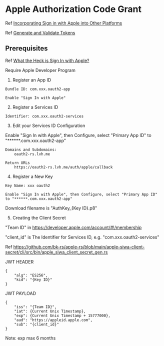 # Apple Authorization Code Grant

Ref [Incorporating Sign in with Apple into Other Platforms](https://developer.apple.com/documentation/sign_in_with_apple/sign_in_with_apple_js/incorporating_sign_in_with_apple_into_other_platforms)

Ref [Generate and Validate Tokens](https://developer.apple.com/documentation/sign_in_with_apple/generate_and_validate_tokens)

## Prerequisites

Ref [What the Heck is Sign In with Apple?](https://developer.okta.com/blog/2019/06/04/what-the-heck-is-sign-in-with-apple)

Require Apple Developer Program

1. Register an App ID

```
Bundle ID: com.xxx.oauth2-app

Enable "Sign In with Apple"
```

2. Register a Services ID

```
Identifier: com.xxx.oauth2-services
```

3. Edit your Services ID Configuration

Enable "Sign In with Apple", then Configure, select "Primary App ID" to "******.com.xxx.oauth2-app"

```
Domains and Subdomains:
    oauth2-rs.lvh.me

Return URLs
    https://oauth2-rs.lvh.me/auth/apple/callback
```

4. Register a New Key

```
Key Name: xxx oauth2

Enable "Sign In with Apple", then Configure, select "Primary App ID" to "******.com.xxx.oauth2-app"
```

Download filename is "AuthKey_{Key ID}.p8"

5. Creating the Client Secret

"Team ID" in https://developer.apple.com/account/#!/membership

"client_id" is The Identifier for Services ID, e.g. "com.xxx.oauth2-services"

Ref https://github.com/bk-rs/apple-rs/blob/main/apple-siwa-client-secret/cli/src/bin/apple_siwa_client_secret_gen.rs

JWT HEADER

```
{
    "alg": "ES256",
    "kid": "{Key ID}"
}
```

JWT PAYLOAD

```
{
    "iss": "{Team ID}",
    "iat": {Current Unix Timestamp},
    "exp": {Current Unix Timestamp + 15777000},
    "aud": "https://appleid.apple.com",
    "sub": "{client_id}"
}
```

Note: exp max 6 months

